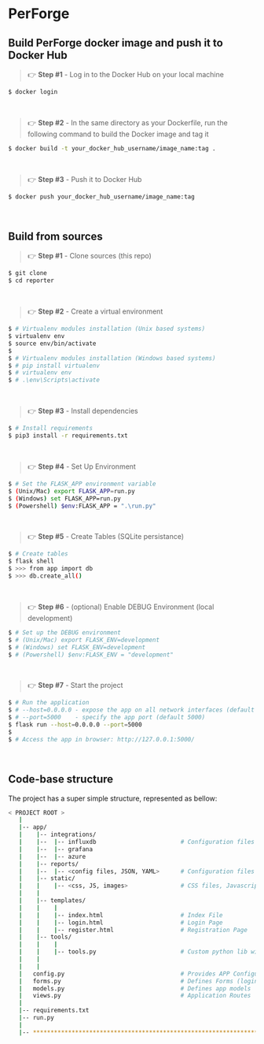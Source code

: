 # PerForge

## Build PerForge docker image and push it to Docker Hub

> 👉 **Step #1** - Log in to the Docker Hub on your local machine

```bash
$ docker login
```

<br />

> 👉 **Step #2** - In the same directory as your Dockerfile, run the following command to build the Docker image and tag it

```bash
$ docker build -t your_docker_hub_username/image_name:tag .
```

<br />

> 👉 **Step #3** - Push it to Docker Hub

```bash
$ docker push your_docker_hub_username/image_name:tag
```

<br />

## Build from sources

> 👉 **Step #1** - Clone sources (this repo)

```bash
$ git clone 
$ cd reporter
```

<br />

> 👉 **Step #2** - Create a virtual environment

```bash
$ # Virtualenv modules installation (Unix based systems)
$ virtualenv env
$ source env/bin/activate
$
$ # Virtualenv modules installation (Windows based systems)
$ # pip install virtualenv
$ # virtualenv env
$ # .\env\Scripts\activate
```

<br />

> 👉 **Step #3** - Install dependencies

```bash
$ # Install requirements
$ pip3 install -r requirements.txt
```

<br />

> 👉 **Step #4** - Set Up Environment

```bash
$ # Set the FLASK_APP environment variable
$ (Unix/Mac) export FLASK_APP=run.py
$ (Windows) set FLASK_APP=run.py
$ (Powershell) $env:FLASK_APP = ".\run.py"
```

<br />

> 👉 **Step #5** - Create Tables (SQLite persistance)

```bash
$ # Create tables
$ flask shell
$ >>> from app import db
$ >>> db.create_all()
```

<br />

> 👉 **Step #6** - (optional) Enable DEBUG Environment (local development)

```bash
$ # Set up the DEBUG environment
$ # (Unix/Mac) export FLASK_ENV=development
$ # (Windows) set FLASK_ENV=development
$ # (Powershell) $env:FLASK_ENV = "development"
```

<br />

> 👉 **Step #7** - Start the project

```bash
$ # Run the application
$ # --host=0.0.0.0 - expose the app on all network interfaces (default 127.0.0.1)
$ # --port=5000    - specify the app port (default 5000)  
$ flask run --host=0.0.0.0 --port=5000
$
$ # Access the app in browser: http://127.0.0.1:5000/
```

<br />

## Code-base structure

The project has a super simple structure, represented as bellow:

```bash
< PROJECT ROOT >
   |
   |-- app/
   |    |-- integrations/
   |    |--  |-- influxdb                        # Configuration files with data for connecting the tool to influxdb, grafana, etc.
   |    |--  |-- grafana
   |    |--  |-- azure
   |    |-- reports/
   |    |--  |-- <config files, JSON, YAML>      # Configuration files for reports
   |    |-- static/
   |    |    |-- <css, JS, images>               # CSS files, Javascripts files
   |    |
   |    |-- templates/
   |    |    |
   |    |    |-- index.html                      # Index File
   |    |    |-- login.html                      # Login Page
   |    |    |-- register.html                   # Registration Page
   |    |-- tools/
   |    |    |
   |    |    |-- tools.py                        # Custom python lib with functions
   |    |    
   |    |
   |   config.py                                 # Provides APP Configuration 
   |   forms.py                                  # Defines Forms (login, register) 
   |   models.py                                 # Defines app models 
   |   views.py                                  # Application Routes 
   |
   |-- requirements.txt
   |-- run.py
   |
   |-- ************************************************************************
```

<br />
